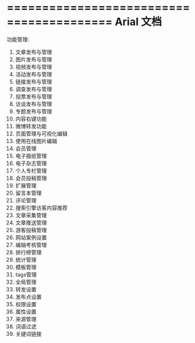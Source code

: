 =========================================
             Arial 文档 
=========================================
功能管理:

1.  文章发布与管理
2.  图片发布与管理
3.  视频发布与管理
4.  活动发布与管理
5.  链接发布与管理
6.  调查发布与管理
7.  投票发布与管理
8.  访谈发布与管理
9.  专题发布与管理
10. 内容右键功能
11. 微博转发功能
12. 页面管理与可视化编辑
13. 使用在线图片编辑
14. 会员管理
15. 电子报纸管理
16. 电子杂志管理
17. 个人专栏管理
18. 会员投稿管理
19. 扩展管理
20. 留言本管理
21. 评论管理
22. 搜索引擎访客内容推荐
23. 文章采集管理
24. 文章推送管理
25. 游客投稿管理
26. 网站案例设置
27. 编辑考核管理
28. 排行榜管理
29. 统计管理
30. 模板管理
31. tags管理
32. 全局管理
33. 转发设置
34. 发布点设置
35. 权限设置
36. 属性设置
37. 来源管理
38. 词语过滤
39. 关键词链接
